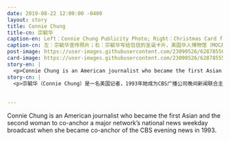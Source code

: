 ```yaml
---
date: 2019-08-22 12:00:00 -0400
layout: story
title: Connie Chung
title-cn: 宗毓华
caption-en: Left：Connie Chung Publicity Photo; Right：Christmas Card from Connie Chung to Emile Bocian, Museum of Chinese in America (MOCA) Emile<br>Bocian Collection
caption-cn: 左：宗毓华宣传照片；右：宗毓华写给包信的圣诞卡片，美国华人博物馆（MOCA）包信档案
post-image: https://user-images.githubusercontent.com/23090526/62878556-51649100-bcf7-11e9-9485-16209eae3355.jpg
card-image: https://user-images.githubusercontent.com/23090526/62878555-50cbfa80-bcf7-11e9-950f-49b3bd536fc1.jpg
story-en: |
  <p>Connie Chung is an American journalist who became the first Asian and the second woman to co-anchor a major network’s national news weekday broadcast when she became co-anchor of the CBS evening news in 1993. Chung studied journalism at the University of Maryland and received her BA in 1969. Just two year after that she was hired by CBS News to be their Washington D.C. correspondent. It was in this position that she landed her first big interview with President Richard Nixon during the Watergate scandal. By 1989, Chung was one of the most popular journalists in television and moved to CBS where she hosted her own evening news shows before being tapped to co-anchor the CBS evening news. She was let go from the show in 1995 but continued her journalistic career at other networks. Chung has not officially retired. Most recently in 2018, she made a guest appearance as herself in the sitcom “Fresh off the Boat.”</p>
story-cn: |
  <p>宗毓华（Connie Chung）是一名美国记者，1993年她成为CBS广播公司晚间新闻联合主播的时候，便成为联合主持主要新闻电视网络全国新闻每日播报的亚裔第一人，女性第二人。宗毓华在马里兰大学（University of Maryland）学习新闻学，并于1969年获得文学学士学位。就在两年后，她被CBS新闻聘为他们在华盛顿特区的特约通讯员。正是在这个岗位上，她经历了人生第一次重大采访，在水门事件期间采访了理查德 尼克松（Richard Nixon）总统。到了1989年，她成为了电视上最受欢迎的记者之一，并进入CBS公司，在被任命为CBS晚间新闻的联合主播之前，她在那里主持自己的晚间新闻节目。1995年，她离开了节目组，但继续在其他电视网从事新闻工作。宗毓华并没有正式退休。最近一次是在2018年，她在情景喜剧《初来乍到》（Fresh off the Boat）中客串出演自己。</p>
  
  
---
```

Connie Chung is an American journalist who became the first Asian and the second woman to co-anchor a major network’s national news weekday broadcast when she became co-anchor of the CBS evening news in 1993.
